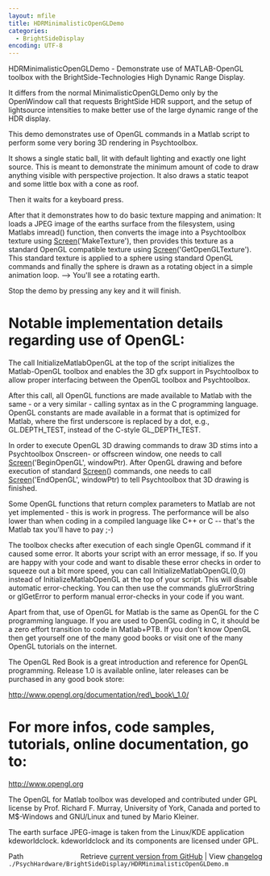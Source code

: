 ```yaml
---
layout: mfile
title: HDRMinimalisticOpenGLDemo
categories:
  - BrightSideDisplay
encoding: UTF-8
---
```


HDRMinimalisticOpenGLDemo - Demonstrate use of MATLAB-OpenGL toolbox with
the BrightSide-Technologies High Dynamic Range Display.

It differs from the normal MinimalisticOpenGLDemo only by the OpenWindow
call that requests BrightSide HDR support, and the setup of lightsource
intensities to make better use of the large dynamic range of the HDR
display.

This demo demonstrates use of OpenGL commands in a Matlab script to
perform some very boring 3D rendering in Psychtoolbox.

It shows a single static ball, lit with default lighting and exactly one
light source. This is meant to demonstrate the minimum amount of code to
draw anything visible with perspective projection. It also draws a static
teapot and some little box with a cone as roof.

Then it waits for a keyboard press.

After that it demonstrates how to do basic texture mapping and animation:
It loads a JPEG image of the earths surface from the filesystem, using
Matlabs imread\(\) function, then converts the image into a Psychtoolbox
texture using [Screen](/docs/Screen)\('MakeTexture'\), then provides this texture as a
standard OpenGL compatible texture using [Screen](/docs/Screen)\('GetOpenGLTexture'\).
This standard texture is applied to a sphere using standard OpenGL commands
and finally the sphere is drawn as a rotating object in a simple animation
loop. --\> You'll see a rotating earth.

Stop the demo by pressing any key and it will finish.

# Notable implementation details regarding use of OpenGL:

The call InitializeMatlabOpenGL at the top of the script initializes the
Matlab-OpenGL toolbox and enables the 3D gfx support in Psychtoolbox to
allow proper interfacing between the OpenGL toolbox and Psychtoolbox.

After this call, all OpenGL functions are made available to Matlab with
the same - or a very similar - calling syntax as in the C programming
language. OpenGL constants are made available in a format that is optimized
for Matlab, where the first underscore is replaced by a dot, e.g.,
GL.DEPTH\_TEST, instead of the C-style GL\_DEPTH\_TEST.

In order to execute OpenGL 3D drawing commands to draw 3D stims into a
Psychtoolbox Onscreen- or offscreen window, one needs to call
[Screen](/docs/Screen)\('BeginOpenGL', windowPtr\). After OpenGL drawing and before
execution of standard [Screen](/docs/Screen)\(\) commands, one needs to call
[Screen](/docs/Screen)\('EndOpenGL', windowPtr\) to tell Psychtoolbox that 3D drawing is
finished.

Some OpenGL functions that return complex parameters to Matlab are not
yet implemented - this is work in progress. The performance will be also
lower than when coding in a compiled language like C++ or C -- that's the
Matlab tax you'll have to pay ;-\)

The toolbox checks after execution of each single OpenGL command if it
caused some error. It aborts your script with an error message, if so. If
you are happy with your code and want to disable these error checks in
order to squeeze out a bit more speed, you can call
InitializeMatlabOpenGL\(0,0\) instead of InitializeMatlabOpenGL at the top
of your script. This will disable automatic error-checking. You can then
use the commands gluErrorString or glGetError to perform manual error-checks
in your code if you want.

Apart from that, use of OpenGL for Matlab is the same as OpenGL for the C
programming language. If you are used to OpenGL coding in C, it should be
a zero effort transition to code in Matlab+PTB. If you don't know OpenGL
then get yourself one of the many good books or visit one of the many
OpenGL tutorials on the internet.

The OpenGL Red Book is a great introduction and reference for OpenGL
programming. Release 1.0 is available online, later releases can be
purchased in any good book store:

http://www.opengl.org/documentation/red\_book\_1.0/

# For more infos, code samples, tutorials, online documentation, go to:

http://www.opengl.org

The OpenGL for Matlab toolbox was developed and contributed under
GPL license by Prof. Richard F. Murray, University of York, Canada and
ported to M$-Windows and GNU/Linux and tuned by Mario Kleiner.

The earth surface JPEG-image is taken from the Linux/KDE application
kdeworldclock. kdeworldclock and its components are licensed under
GPL.


<div class="code_header" style="text-align:right;">
  <span style="float:left;">Path&nbsp;&nbsp;</span> <span class="counter">Retrieve <a href=
  "https://raw.github.com/Psychtoolbox-3/Psychtoolbox-3/beta/./PsychHardware/BrightSideDisplay/HDRMinimalisticOpenGLDemo.m">current version from GitHub</a> | View <a href=
  "https://github.com/Psychtoolbox-3/Psychtoolbox-3/commits/beta/./PsychHardware/BrightSideDisplay/HDRMinimalisticOpenGLDemo.m">changelog</a></span>
</div>
<div class="code">
  <code>./PsychHardware/BrightSideDisplay/HDRMinimalisticOpenGLDemo.m</code>
</div>
